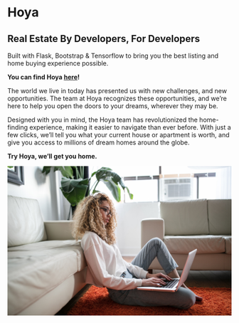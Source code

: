 # Hoya

## Real Estate By Developers, For Developers

Built with Flask, Bootstrap & Tensorflow to bring you the best listing and home buying experience possible.

**You can find Hoya [here](https://hoya-housing.herokuapp.com/)!**

The world we live in today has presented us with new challenges, and new opportunities. The team at Hoya recognizes these opportunities, and we’re here to help you open the doors to your dreams, wherever they may be.

Designed with you in mind, the Hoya team has revolutionized the home-finding experience, making it easier to navigate than ever before. With just a few clicks, we’ll tell you what your current house or apartment is worth, and give you access to
millions of dream homes around the globe.

**Try Hoya, we’ll get you home.**

![Woman sitting on floor of new home, working.](./hoya/static/thought-catalog-Nv-vx3kUR2A-unsplash.jpg)
